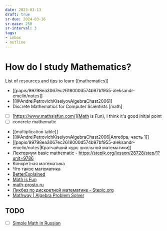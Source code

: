 ```yaml
---
date: 2023-03-13
draft: true
sr-due: 2024-03-16
sr-ease: 250
sr-interval: 3
tags:
- inbox
- outline
---
```


# How do I study Mathematics?

List of resources and tips to learn [[mathematics]]

- [[papis/99798ea3067ec2618000d574b97bf955-aleksandr-emelin/notes]]
- [[@AndreiPetrovichKiselyovAlgebraChast2006]]
- Discrete Mathematics for Computer Scientists [math]

- [ ] [https://www.mathsisfun.com/](Math is Fun), I think it's good initial
  point
- [ ] concrete mathematic
- [[multiplication table]]
- [[@AndreiPetrovichKiselyovAlgebraChast2006|Алгебра, часть 1]]
- [[papis/99798ea3067ec2618000d574b97bf955-aleksandr-emelin/notes|Кратчайший курс школьной математики]]
- Лекториум basic mathematic -
  <https://stepik.org/lesson/28728/step/1?unit=9786>
- Конкретная математика
- Что такое математика
- [BetterExplained](https://betterexplained.com/)
- [Math is Fun](https://www.mathsisfun.com/)
- [math-prosto.ru](https://math-prosto.ru/)
- [Ликбез по дискретной математике - Stepic.org](https://stepic.org/course/%D0%9B%D0%B8%D0%BA%D0%B1%D0%B5%D0%B7-%D0%BF%D0%BE-%D0%B4%D0%B8%D1%81%D0%BA%D1%80%D0%B5%D1%82%D0%BD%D0%BE%D0%B9-%D0%BC%D0%B0%D1%82%D0%B5%D0%BC%D0%B0%D1%82%D0%B8%D0%BA%D0%B5-91/)
- [Mathway | Algebra Problem Solver](https://www.mathway.com/Algebra)

## TODO

- [ ] [Simple Math in Russian](https://www.youtube.com/playlist?list=PLC2pBQ7lPOZCu0cehs7tPmnoeK2BjUiSk)
